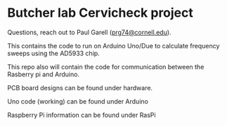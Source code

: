 # Butcher lab Cervicheck project

Questions, reach out to Paul Garell (prg74@cornell.edu). 

This contains the code to run on Arduino Uno/Due to calculate frequency sweeps using the AD5933 chip.

This repo also will contain the code for communication between the Rasberry pi and Arduino. 

PCB board designs can be found under hardware. 

Uno code (working) can be found under Arduino

Raspberry Pi information can be found under RasPi
